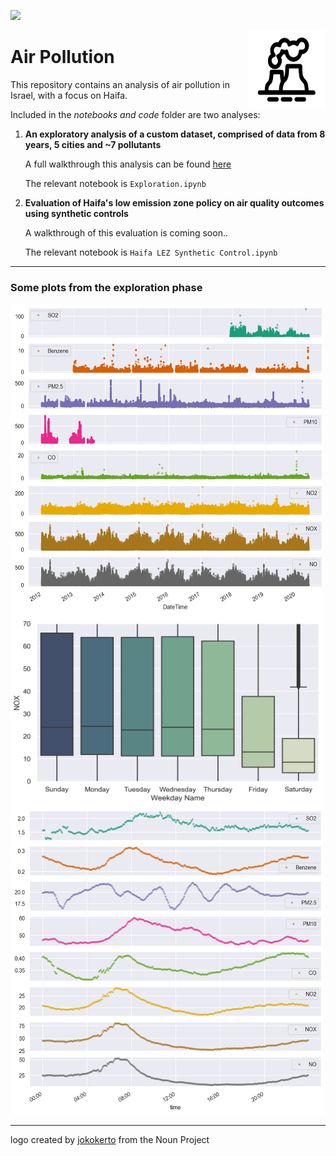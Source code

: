 ![](https://img.shields.io/github/license/tom-beer/Air-Pollution?color=magenta&style=plastic)

<img src="Images/logo2.png" width=125 height=125 align="right">

# Air Pollution
This repository contains an analysis of air pollution in Israel, with a focus on Haifa.

Included in the *notebooks and code* folder are two analyses:
1. **An exploratory analysis of a custom dataset, comprised of data from 8 years, 5 cities and ~7 pollutants**

    A full walkthrough this analysis can be found [here](https://tom-beer.github.io/post/air-pollution-haifa/)
    
    The relevant notebook is `Exploration.ipynb`
2. **Evaluation of Haifa's low emission zone policy on air quality outcomes using synthetic controls**
    
    A walkthrough of this evaluation is coming soon..
    
    The relevant notebook is `Haifa LEZ Synthetic Control.ipynb`

---
### Some plots from the exploration phase

<img src="Images/all.png" width=500 height=500 align="middle">

<img src="Images/week_nox_box.png" width=500 height=300 align="middle">

<img src="Images/hours.png" width=500 height=500 align="middle">

---
logo created by [jokokerto](https://thenounproject.com/search/?q=pollution&i=2983070) from the Noun Project
